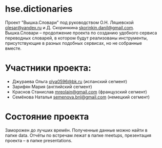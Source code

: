 # hse.dictionaries
Проект "Вышка.Словари" под руководством О.Н. Ляшевской olesar@yandex.ru и Д. Скоринкина skorinkin.danil@gmail.com.
Вышка.Словари – продолжение проекта по созданию удобного сервиса переводных словарей, в котором будут реализованы инструменты, присутствующие в разных подобных сервисах, но не собранные вместе.
# Участники проекта: 
* Джураева Ольга olya0596@bk.ru (испанский сегмент)
* Зарифян Мария (английский сегмент)
* Краснов Станислав mreolain@gmail.com (французский сегмент)
* Семёнова Наталья semenova.bnl@gmail.com (немецкий сегмент)
# Состояние проекта
Заморожен до лучших времён.
Полученные данные можно найти в папке data.
Отчёты по встречам лежат в папке meetups, презентация проекта – в папке presentations.
